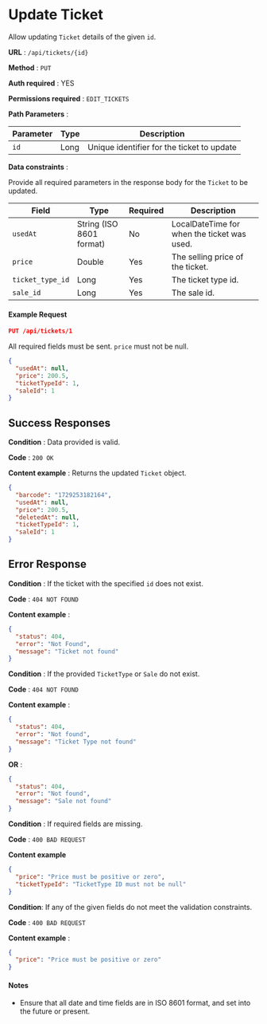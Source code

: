 # Update Ticket

Allow updating `Ticket` details of the given `id`.

**URL** : `/api/tickets/{id}`

**Method** : `PUT`

**Auth required** : YES

**Permissions required** : `EDIT_TICKETS`

**Path Parameters** :

| Parameter | Type | Description                                |
| --------- | ---- | ------------------------------------------ |
| `id`      | Long | Unique identifier for the ticket to update |

**Data constraints** :

Provide all required parameters in the response body for the `Ticket` to be updated.

| Field            | Type                     | Required | Description                                 |
| ---------------- | ------------------------ | -------- | ------------------------------------------- |
| `usedAt`         | String (ISO 8601 format) | No       | LocalDateTime for when the ticket was used. |
| `price`          | Double                   | Yes      | The selling price of the ticket.            |
| `ticket_type_id` | Long                     | Yes      | The ticket type id.                         |
| `sale_id`        | Long                     | Yes      | The sale id.                                |

#### Example Request

```json
PUT /api/tickets/1
```

All required fields must be sent. `price` must not be null.

```json
{
  "usedAt": null,
  "price": 200.5,
  "ticketTypeId": 1,
  "saleId": 1
}
```

## Success Responses

**Condition** : Data provided is valid.

**Code** : `200 OK`

**Content example** : Returns the updated `Ticket` object.

```json
{
  "barcode": "1729253182164",
  "usedAt": null,
  "price": 200.5,
  "deletedAt": null,
  "ticketTypeId": 1,
  "saleId": 1
}
```

## Error Response

**Condition** : If the ticket with the specified `id` does not exist.

**Code** : `404 NOT FOUND`

**Content example** :

```json
{
  "status": 404,
  "error": "Not Found",
  "message": "Ticket not found"
}
```

**Condition** : If the provided `TicketType` or `Sale` do not exist.

**Code** : `404 NOT FOUND`

**Content example** :

```json
{
  "status": 404,
  "error": "Not found",
  "message": "Ticket Type not found"
}
```

**OR** :

```json
{
  "status": 404,
  "error": "Not found",
  "message": "Sale not found"
}
```

**Condition** : If required fields are missing.

**Code** : `400 BAD REQUEST`

**Content example**

```json
{
  "price": "Price must be positive or zero",
  "ticketTypeId": "TicketType ID must not be null"
}
```

**Condition**: If any of the given fields do not meet the validation constraints.

**Code** : `400 BAD REQUEST`

**Content example** :

```json
{
  "price": "Price must be positive or zero"
}
```

#### Notes

- Ensure that all date and time fields are in ISO 8601 format, and set into the future or present.
